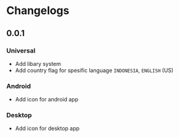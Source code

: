 # Changelogs

## 0.0.1

### Universal
- Add libary system
- Add country flag for spesific language `INDONESIA`, `ENGLISH` (US)

### Android
- Add icon for android app

### Desktop
- Add icon for desktop app